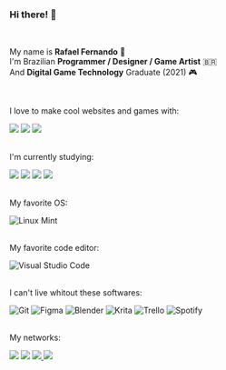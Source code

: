 ### Hi there! 👋
<br>

My name is **Rafael Fernando** :bearded_person:		 <br> 
I'm Brazilian **Programmer / Designer / Game Artist** :brazil:	<br> 
And **Digital Game Technology** Graduate (2021) :video_game:	

<br>

I love to make cool websites and games with:  

<img src="https://img.shields.io/badge/HTML5-E34F26?style=for-the-badge&logo=&logoColor=white" /> <img src="https://img.shields.io/badge/CSS3 / sass-1572B6?style=for-the-badge&logo=&logoColor=white" /> <img src="https://img.shields.io/badge/JavaScript-F7DF1E?style=for-the-badge&logo=&logoColor=black" />
<br><br>

I'm currently studying:

<img src="https://img.shields.io/badge/Spline 3D-E91E63?style=for-the-badge&logo=&logoColor=white" /> <img src="https://img.shields.io/badge/PlayCanvas-D64E0E?style=for-the-badge&logo=white" /> <img src="https://img.shields.io/badge/PixiJS-E91E63?style=for-the-badge&logo=white" />  <img src="https://img.shields.io/badge/threejs-black?style=for-the-badge&logo=&logoColor=white" /> 
<br><br>

My favorite OS:

![Linux Mint](https://img.shields.io/badge/Linux%20Mint-87CF3E?style=for-the-badge&logo=&logoColor=white)
<br><br>

My favorite code editor:

![Visual Studio Code](https://img.shields.io/badge/Visual%20Studio%20Code-0078d7.svg?style=for-the-badge&logo=&logoColor=white)
<br><br>

I can't live whitout these softwares:

![Git](https://img.shields.io/badge/git-%23F05033.svg?style=for-the-badge&logo=&logoColor=white) 
![Figma](https://img.shields.io/badge/figma-%23F24E1E.svg?style=for-the-badge&logo=&logoColor=white) 
![Blender](https://img.shields.io/badge/blender-%23F5792A.svg?style=for-the-badge&logo=&logoColor=white) 
![Krita](https://img.shields.io/badge/Krita-203759?style=for-the-badge&logo=&logoColor=EEF37B) 
![Trello](https://img.shields.io/badge/Trello-%23026AA7.svg?style=for-the-badge&logo=&logoColor=white) 
![Spotify](https://img.shields.io/badge/Spotify-1ED760?style=for-the-badge&logo=&logoColor=white)
<br><br>

My networks:

<a href="https://www.linkedin.com/in/rafaelr92f/"> <img src="https://img.shields.io/badge/LinkedIn-0077B5?style=for-the-badge&logo=&logoColor=white" /></a> 
<a href="https://www.behance.net/rafaelr92f"> <img src="https://img.shields.io/badge/Behance-1769ff?style=for-the-badge&logo=&logoColor=white" /></a> 
<a href="https://www.github.com/rafaelr92f"> <img src="https://img.shields.io/badge/github-%23121011.svg?style=for-the-badge&logo=&logoColor=white" /> </a>
<a href="https://www.codepen.io/rafaelr92f"> <img src="https://img.shields.io/badge/codepen-%23000011.svg?style=for-the-badge&logo=&logoColor=white" /> </a>
